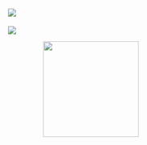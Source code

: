 <h1 align="center">
  <img src="https://capsule-render.vercel.app/api?type=waving&height=300&color=063970&text=Yuri%20Santini🌐&section=header&textBg=false&fontColor=9e9c9c&fontSize=85&animation=scaleIn">
</h1>

<p align="center">
  <img src="https://readme-typing-svg.herokuapp.com?font=Fira+Code&weight=600&duration=1000&pause=2000&color=9E9C9C&center=true&vCenter=true&width=435&lines=Network+Engineer%7CNetwork+Automation;SysAdmin;Monitoring%7CSOC">
</p>

<img align="right" height="190" src="">

